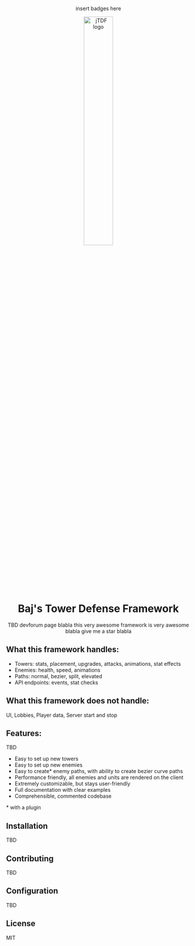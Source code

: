 <div align="center">
  
  insert badges here
  
<img src="https://github.com/user-attachments/assets/2aefaadd-2863-4fae-86c0-38e1d13ced27" alt="jTDF logo" width="40%" align="center">

# Baj's Tower Defense Framework

TBD
devforum page blabla
this very awesome framework is very awesome blabla
give me a star blabla

</div>

## What this framework handles:
- Towers: stats, placement, upgrades, attacks, animations, stat effects
- Enemies: health, speed, animations
- Paths: normal, bezier, split, elevated
- API endpoints: events, stat checks

## What this framework does not handle:
UI,
Lobbies,
Player data,
Server start and stop

## Features:
TBD
- Easy to set up new towers
- Easy to set up new enemies
- Easy to create* enemy paths, with ability to create bezier curve paths
- Performance friendly, all enemies and units are rendered on the client
- Extremely customizable, but stays user-friendly
- Full documentation with clear examples
- Comprehensible, commented codebase

\* with a plugin

## Installation
TBD

## Contributing
TBD

## Configuration
TBD

## License
MIT
